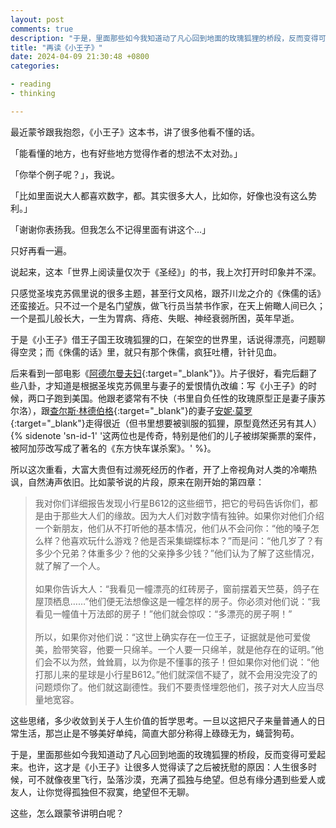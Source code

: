 ```yaml
---
layout: post
comments: true
description: "于是，里面那些如今我知道动了凡心回到地面的玫瑰狐狸的桥段，反而变得可爱起来。也许，这才是《小王子》让很多人觉得读了之后被抚慰的原因：人生很多时候，可不就像夜里飞行，坠落沙漠，充满了孤独与绝望。但总有缘分遇到些爱人或友人，让你觉得孤独但不寂寞，绝望但不无聊。"
title: "再读《小王子》"
date: 2024-04-09 21:30:48 +0800
categories: 

- reading
- thinking

---
```


最近蒙爷跟我抱怨，《小王子》这本书，讲了很多他看不懂的话。

「能看懂的地方，也有好些地方觉得作者的想法不太对劲。」

「你举个例子呢？」，我说。

「比如里面说大人都喜欢数字，都。其实很多大人，比如你，好像也没有这么势利。」

「谢谢你表扬我。但我怎么不记得里面有讲这个...」

只好再看一遍。

说起来，这本「世界上阅读量仅次于《圣经》」的书，我上次打开时印象并不深。

只感觉圣埃克苏佩里说的很多主题，甚至行文风格，跟芥川龙之介的《侏儒的话》还蛮接近。只不过一个是名门望族，做飞行员当禁书作家，在天上俯瞰人间已久；一个是孤儿般长大，一生为胃病、痔疮、失眠、神经衰弱所困，英年早逝。

于是《小王子》借王子国王玫瑰狐狸的口，在架空的世界里，话说得漂亮，问题聊得空灵；而《侏儒的话》里，就只有那个侏儒，疯狂吐槽，针针见血。

后来看到一部电影《[阿德尔曼夫妇](https://movie.douban.com/subject/26951692/){:target="_blank"}》。片子很好，看完后翻了些八卦，才知道是根据圣埃克苏佩里与妻子的爱恨情仇改编：写《小王子》的时候，两口子跑到美国。他跟老婆常有不快（书里自负任性的玫瑰原型正是妻子康苏尔洛），跟[查尔斯·林德伯格](https://en.wikipedia.org/wiki/Charles_Lindbergh){:target="_blank"}的妻子[安妮·莫罗](https://en.wikipedia.org/wiki/Anne_Morrow_Lindbergh){:target="_blank"}走得很近（但书里想要被驯服的狐狸，原型竟然还另有其人）{% sidenote 'sn-id-1' '这两位也是传奇，特别是他们的儿子被绑架撕票的案件，被阿加莎改写成了著名的《东方快车谋杀案》。' %}。

所以这次重看，大富大贵但有过濒死经历的作者，开了上帝视角对人类的冷嘲热讽，自然涛声依旧。比如蒙爷说的片段，原来在刚开始的第四章：

> 我对你们详细报告发现小行星B612的这些细节，把它的号码告诉你们，都是由于那些大人们的缘故。因为大人们对数字情有独钟。如果你对他们介绍一个新朋友，他们从不打听他的基本情况，他们从不会问你：“他的嗓子怎么样？他喜欢玩什么游戏？他是否采集蝴蝶标本？”而是问：“他几岁了？有多少个兄弟？体重多少？他的父亲挣多少钱？”他们认为了解了这些情况，就了解了一个人。\
\
如果你告诉大人：“我看见一幢漂亮的红砖房子，窗前摆着天竺葵，鸽子在屋顶栖息……”他们便无法想像这是一幢怎样的房子。你必须对他们说：“我看见一幢值十万法郎的房子！”他们就会惊叹：“多漂亮的房子啊！”\
\
所以，如果你对他们说：“这世上确实存在一位王子，证据就是他可爱俊美，脸带笑容，他要一只绵羊。一个人要一只绵羊，就是他存在的证明。”他们会不以为然，耸耸肩，以为你是不懂事的孩子！但如果你对他们说：“他打那儿来的星球是小行星B612。”他们就深信不疑了，就不会用没完没了的问题烦你了。他们就这副德性。我们不要责怪埋怨他们，孩子对大人应当尽量地宽容。

这些思绪，多少收敛到关于人生价值的哲学思考。一旦以这把尺子来量普通人的日常生活，那岂止是不够美好单纯，简直大部分称得上碌碌无为，蝇营狗苟。

于是，里面那些如今我知道动了凡心回到地面的玫瑰狐狸的桥段，反而变得可爱起来。也许，这才是《小王子》让很多人觉得读了之后被抚慰的原因：人生很多时候，可不就像夜里飞行，坠落沙漠，充满了孤独与绝望。但总有缘分遇到些爱人或友人，让你觉得孤独但不寂寞，绝望但不无聊。

这些，怎么跟蒙爷讲明白呢？
